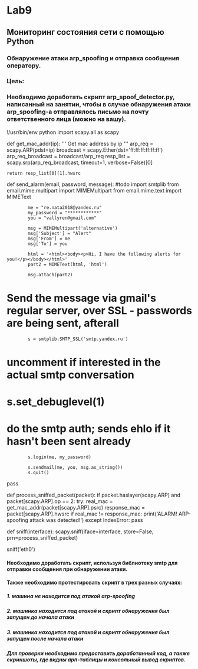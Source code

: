 # Lab9
## Мониторинг состояния сети с помощью Python
### Обнаружение атаки arp_spoofing и отправка сообщения оператору.
### Цель:
### Необходимо доработать скрипт arp_spoof_detector.py, написанный на занятии, чтобы в случае обнаружения атаки arp_spoofing-а отправлялось письмо на почту  ответственного лица (можно на вашу).

!/usr/bin/env python
import scapy.all as scapy

def get_mac_addr(ip):
    ''' Get mac address by ip '''
    arp_req = scapy.ARP(pdst=ip)
    broadcast = scapy.Ether(dst='ff:ff:ff:ff:ff:ff')
    arp_req_broadcast = broadcast/arp_req
    resp_list = scapy.srp(arp_req_broadcast, timeout=1, verbose=False)[0]

    return resp_list[0][1].hwsrc

def send_alarm(email, password, message):
   #todo
   import smtplib
            from email.mime.multipart import MIMEMultipart
            from email.mime.text import MIMEText

            me = "re.nata2018@yandex.ru"
            my_password = "************"
            you = "vallyren@gmail.com"

            msg = MIMEMultipart('alternative')
            msg['Subject'] = "Alert"
            msg['From'] = me
            msg['To'] = you

            html = '<html><body><p>Hi, I have the following alerts for you!</p></body></html>'
            part2 = MIMEText(html, 'html')

            msg.attach(part2)

   # Send the message via gmail's regular server, over SSL - passwords are being sent, afterall
            s = smtplib.SMTP_SSL('smtp.yandex.ru')
   # uncomment if interested in the actual smtp conversation
   # s.set_debuglevel(1)
   # do the smtp auth; sends ehlo if it hasn't been sent already
            s.login(me, my_password)

            s.sendmail(me, you, msg.as_string())
            s.quit()
   pass

def process_sniffed_packet(packet):
   if packet.haslayer(scapy.ARP) and packet[scapy.ARP].op == 2:
      try:
         real_mac = get_mac_addr(packet[scapy.ARP].psrc)
         response_mac = packet[scapy.ARP].hwsrc
         if real_mac != response_mac:
            print('ALARM! ARP-spoofing attack was detected!')
         except IndexError:
         pass



def sniff(interface):
   scapy.sniff(iface=interface, store=False, prn=process_sniffed_packet)

sniff('eth0')
#### Необходимо доработать скрипт, используя библиотеку smtp для отправки сообщения при обнаружении атаки.
#### Также необходимо протестировать скрипт в трех разных случаях:
##### 1. машина не находится под атакой arp-spoofing
##### 2. машинка находится под атакой и скрипт обнаружения был запущен до начала атаки
##### 3. машинка находится под атакой и скрипт обнаружения был запущен после начала атаки
##### Для проверки необходимо предоставить доработанный код, а также скриншоты, где видны арп-таблицы и консольный вывод скриптов.
